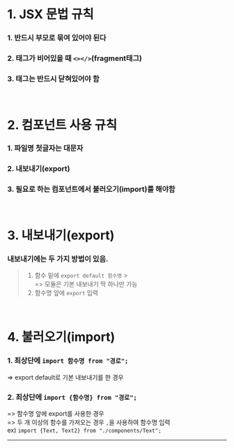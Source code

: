 # 1. JSX 문법 규칙

### 1. 반드시 부모로 묶여 있어야 된다

### 2. 태그가 비어있을 때 `<></>`(fragment태그)

### 3. 태그는 반드시 닫혀있어야 함

<br/>

# 2. 컴포넌트 사용 규칙

### 1. 파일명 첫글자는 대문자

### 2. 내보내기(export)

### 3. 필요로 하는 컴포넌트에서 불러오기(import)를 해야함

<br/>

# 3. 내보내기(export)

### 내보내기에는 두 가지 방법이 있음.

> 1. 함수 밑에 `export default 함수명` > <br/>
>    => 모듈은 기본 내보내기 딱 하나만 가능
> 2. 함수명 앞에 `export` 입력

<br/>

# 4. 불러오기(import)

### 1. 최상단에 `import 함수명 from "경로";`

=> export default로 기본 내보내기를 한 경우

### 2. 최상단에 `import {함수명} from "경로";`

=> 함수명 앞에 export를 사용한 경우
<br/>
=> 두 개 이상의 함수를 가져오는 경우 `,`을 사용하여 함수명 입력 <br/>
ex) `import {Text, Text2} from "./components/Text";`

---
